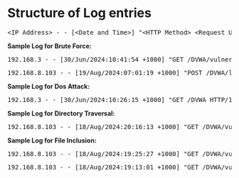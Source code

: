 <h1>Structure of Log entries</h1>
<pre>&lt;IP Address> - - [&lt;Date and Time>] "&lt;HTTP Method> &lt;Request URL> &lt;HTTP Version>" &lt;HTTP Status Code> &ltResponse Size></pre>
<b>Sample Log for Brute Force:</b>
<pre>192.168.3 - - [30/Jun/2024:10:41:54 +1000] "GET /DVWA/vulnerabilities/brute/?username=admin&password=letmein&Login=Login HTTP/1.0" 200 4292</pre>
<pre>192.168.8.103 - - [19/Aug/2024:07:01:19 +1000] "POST /DVWA/login.php HTTP/1.1" 302 -</pre>

<b>Sample Log for Dos Attack:</b>
<pre>192.168.3 - - [30/Jun/2024:10:26:15 +1000] "GET /DVWA HTTP/1.1" 408 1011</pre>

<b>Sample Log for Directory Traversal:</b>
<pre>192.168.8.103 - - [18/Aug/2024:20:16:13 +1000] "GET /DVWA/vulnerabilities/fi/?page=../../../../../../../../../../etc/passwd HTTP/1.1" 200 22</pre>

<b>Sample Log for File Inclusion:</b>
<pre>192.168.8.103 - - [18/Aug/2024:19:25:27 +1000] "GET /DVWA/vulnerabilities/fi/?page=file4.php HTTP/1.1" 200 3565</pre>
<pre>192.168.8.103 - - [18/Aug/2024:19:13:01 +1000] "GET /DVWA/vulnerabilities/fi/?page=https://google.com HTTP/1.1" 200 3237</pre>
